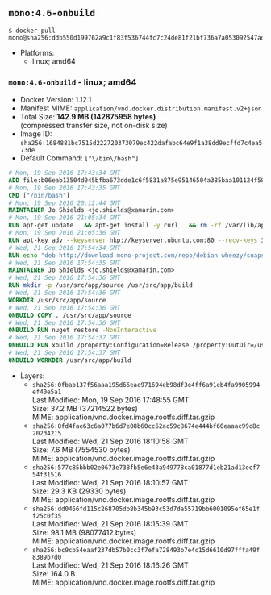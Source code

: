 ## `mono:4.6-onbuild`

```console
$ docker pull mono@sha256:ddb550d199762a9c1f83f536744fc7c24de81f21bf736a7a053092547adbec55
```

-	Platforms:
	-	linux; amd64

### `mono:4.6-onbuild` - linux; amd64

-	Docker Version: 1.12.1
-	Manifest MIME: `application/vnd.docker.distribution.manifest.v2+json`
-	Total Size: **142.9 MB (142875958 bytes)**  
	(compressed transfer size, not on-disk size)
-	Image ID: `sha256:1684881bc7515d222720373079ec422dafabc64e9f1a38dd9ecffd7c4ea573de`
-	Default Command: `["\/bin\/bash"]`

```dockerfile
# Mon, 19 Sep 2016 17:43:34 GMT
ADD file:b06eab13504d045bfba673dde1c6f5831a875e95146504a385baa101124f58f5 in / 
# Mon, 19 Sep 2016 17:43:35 GMT
CMD ["/bin/bash"]
# Mon, 19 Sep 2016 20:12:44 GMT
MAINTAINER Jo Shields <jo.shields@xamarin.com>
# Mon, 19 Sep 2016 21:05:34 GMT
RUN apt-get update   && apt-get install -y curl   && rm -rf /var/lib/apt/lists/*
# Mon, 19 Sep 2016 21:05:36 GMT
RUN apt-key adv --keyserver hkp://keyserver.ubuntu.com:80 --recv-keys 3FA7E0328081BFF6A14DA29AA6A19B38D3D831EF
# Wed, 21 Sep 2016 17:54:34 GMT
RUN echo "deb http://download.mono-project.com/repo/debian wheezy/snapshots/4.6.0.245 main" > /etc/apt/sources.list.d/mono-xamarin.list   && apt-get update   && apt-get install -y binutils mono-devel ca-certificates-mono fsharp mono-vbnc nuget referenceassemblies-pcl   && rm -rf /var/lib/apt/lists/* /tmp/*
# Wed, 21 Sep 2016 17:54:35 GMT
MAINTAINER Jo Shields <jo.shields@xamarin.com>
# Wed, 21 Sep 2016 17:54:36 GMT
RUN mkdir -p /usr/src/app/source /usr/src/app/build
# Wed, 21 Sep 2016 17:54:36 GMT
WORKDIR /usr/src/app/source
# Wed, 21 Sep 2016 17:54:36 GMT
ONBUILD COPY . /usr/src/app/source
# Wed, 21 Sep 2016 17:54:36 GMT
ONBUILD RUN nuget restore -NonInteractive
# Wed, 21 Sep 2016 17:54:37 GMT
ONBUILD RUN xbuild /property:Configuration=Release /property:OutDir=/usr/src/app/build/
# Wed, 21 Sep 2016 17:54:37 GMT
ONBUILD WORKDIR /usr/src/app/build
```

-	Layers:
	-	`sha256:0fbab137f56aaa195d66eae971694eb98df3e4ff6a91eb4fa9905994ef40e5a1`  
		Last Modified: Mon, 19 Sep 2016 17:48:55 GMT  
		Size: 37.2 MB (37214522 bytes)  
		MIME: application/vnd.docker.image.rootfs.diff.tar.gzip
	-	`sha256:8fd4fae63c6a077b6d7e08b60cc62ac59c8674e444bf60eaaac99c8c202d4215`  
		Last Modified: Wed, 21 Sep 2016 18:10:58 GMT  
		Size: 7.6 MB (7554530 bytes)  
		MIME: application/vnd.docker.image.rootfs.diff.tar.gzip
	-	`sha256:577c85bbb02e0673e738fb5e6e43a949778ca01877d1eb21ad13ecf754f31516`  
		Last Modified: Wed, 21 Sep 2016 18:10:57 GMT  
		Size: 29.3 KB (29330 bytes)  
		MIME: application/vnd.docker.image.rootfs.diff.tar.gzip
	-	`sha256:dd0466fd115c268705db8b345b93c53d7da55719bb6001095ef65e1ff25c0f35`  
		Last Modified: Wed, 21 Sep 2016 18:15:39 GMT  
		Size: 98.1 MB (98077412 bytes)  
		MIME: application/vnd.docker.image.rootfs.diff.tar.gzip
	-	`sha256:bc9cb54eaaf237db57b0cc3f7efa728493b7e4c15d6610d97fffa49f8389b7d0`  
		Last Modified: Wed, 21 Sep 2016 18:16:26 GMT  
		Size: 164.0 B  
		MIME: application/vnd.docker.image.rootfs.diff.tar.gzip
